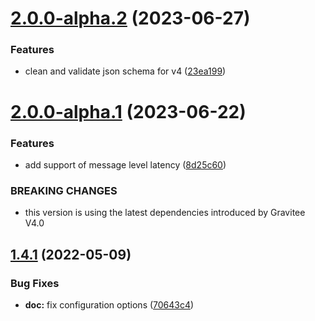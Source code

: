 # [2.0.0-alpha.2](https://github.com/gravitee-io/gravitee-policy-latency/compare/2.0.0-alpha.1...2.0.0-alpha.2) (2023-06-27)


### Features

* clean and validate json schema for v4 ([23ea199](https://github.com/gravitee-io/gravitee-policy-latency/commit/23ea1995f46298b68b6baa15f45e340952306a90))

# [2.0.0-alpha.1](https://github.com/gravitee-io/gravitee-policy-latency/compare/1.4.1...2.0.0-alpha.1) (2023-06-22)


### Features

* add support of message level latency ([8d25c60](https://github.com/gravitee-io/gravitee-policy-latency/commit/8d25c604752a9b06edfe9e9ac9e82992f2b35547))


### BREAKING CHANGES

* this version is using the latest dependencies introduced by Gravitee V4.0

## [1.4.1](https://github.com/gravitee-io/gravitee-policy-latency/compare/1.4.0...1.4.1) (2022-05-09)


### Bug Fixes

* **doc:** fix configuration options ([70643c4](https://github.com/gravitee-io/gravitee-policy-latency/commit/70643c4a44f82c8997cc81cd6c8a117c2df74266))
